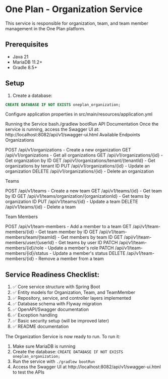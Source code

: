 # One Plan - Organization Service

This service is responsible for organization, team, and team member management in the One Plan platform.

## Prerequisites

- Java 21
- MariaDB 11.2+
- Gradle 8.5+

## Setup

1. Create a database:
```sql
CREATE DATABASE IF NOT EXISTS oneplan_organization;
```

Configure application properties in src/main/resources/application.yml

Running the Service
bash./gradlew bootRun
API Documentation
Once the service is running, access the Swagger UI at:
http://localhost:8082/api/v1/swagger-ui.html
Available Endpoints
Organizations

POST /api/v1/organizations - Create a new organization
GET /api/v1/organizations - Get all organizations
GET /api/v1/organizations/{id} - Get organization by ID
GET /api/v1/organizations/tenant/{tenantId} - Get organizations by tenant ID
PUT /api/v1/organizations/{id} - Update an organization
DELETE /api/v1/organizations/{id} - Delete an organization

Teams

POST /api/v1/teams - Create a new team
GET /api/v1/teams/{id} - Get team by ID
GET /api/v1/teams/organization/{organizationId} - Get teams by organization ID
PUT /api/v1/teams/{id} - Update a team
DELETE /api/v1/teams/{id} - Delete a team

Team Members

POST /api/v1/team-members - Add a member to a team
GET /api/v1/team-members/{id} - Get team member by ID
GET /api/v1/team-members/team/{teamId} - Get members by team ID
GET /api/v1/team-members/user/{userId} - Get teams by user ID
PATCH /api/v1/team-members/{id}/role - Update a member's role
PATCH /api/v1/team-members/{id}/status - Update a member's status
DELETE /api/v1/team-members/{id} - Remove a member from a team


## Service Readiness Checklist:

1. ✅ Core service structure with Spring Boot
2. ✅ Entity models for Organization, Team, and TeamMember
3. ✅ Repository, service, and controller layers implemented
4. ✅ Database schema with Flyway migration
5. ✅ OpenAPI/Swagger documentation
6. ✅ Exception handling
7. ✅ Basic security setup (will be improved later)
8. ✅ README documentation

The Organization Service is now ready to run. To run it:

1. Make sure MariaDB is running
2. Create the database: `CREATE DATABASE IF NOT EXISTS oneplan_organization;`
3. Run the service with `./gradlew bootRun`
4. Access the Swagger UI at http://localhost:8082/api/v1/swagger-ui.html to test the APIs
